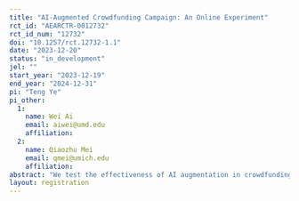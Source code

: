 ```yaml
---
title: "AI-Augmented Crowdfunding Campaign: An Online Experiment"
rct_id: "AEARCTR-0012732"
rct_id_num: "12732"
doi: "10.1257/rct.12732-1.1"
date: "2023-12-20"
status: "in_development"
jel: ""
start_year: "2023-12-19"
end_year: "2024-12-31"
pi: "Teng Ye"
pi_other:
  1:
    name: Wei Ai
    email: aiwei@umd.edu
    affiliation: 
  2:
    name: Qiaozhu Mei
    email: qmei@umich.edu
    affiliation: 
abstract: "We test the effectiveness of AI augmentation in crowdfunding campaign preparation. We use a randomized control trial design in which participants are randomly assigned to review various pairs of crowdfunding campaigns.  These campaign info pages differ in their degree of AI augmentation. Analyzing the participants' preferences, we examine whether the crowdfunding campaign augmented by AI positively influences their propensity to contribute financially."
layout: registration
---
```


